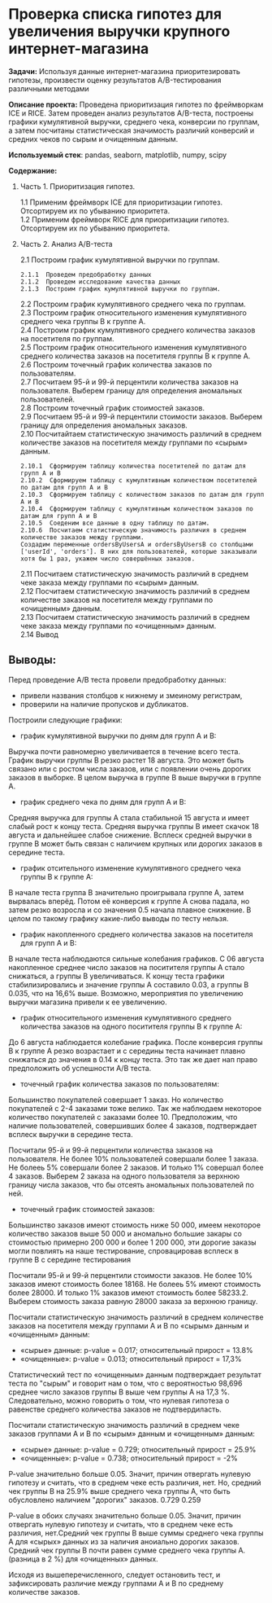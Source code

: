 # Проверка списка гипотез для увеличения выручки крупного интернет-магазина

**Задачи:**  Используя данные интернет-магазина приоритезировать гипотезы, произвести оценку результатов A/B-тестирования различными методами

**Описание проекта:** Проведена приоритизация гипотез по фреймворкам ICE и RICE. Затем проведен анализ результатов A/B-теста, построены графики кумулятивной выручки, среднего чека, конверсии по группам, а затем посчитаны статистическая значимость различий конверсий
и средних чеков по сырым и очищенным данным.

**Используемый стек**: pandas, seaborn, matplotlib, numpy, scipy

**Содержание:**

1.  Часть 1. Приоритизация гипотез.

    1.1  Применим фреймворк ICE для приоритизации гипотез. Отсортируем их по убыванию приоритета.  
    1.2  Применим фреймворк RICE для приоритизации гипотез. Отсортируем их по убыванию приоритета.

2.  Часть 2. Анализ A/B-теста

    2.1  Построим график кумулятивной выручки по группам.

        2.1.1  Проведем предобработку данных  
        2.1.2  Проведем исследование качества данных  
        2.1.3  Построим график кумулятивной выручки по группам.

    2.2  Построим график кумулятивного среднего чека по группам.  
    2.3  Построим график относительного изменения кумулятивного среднего чека группы B к группе A.  
    2.4  Построим график кумулятивного среднего количества заказов на посетителя по группам.  
    2.5  Построим график относительного изменения кумулятивного среднего количества заказов на посетителя группы B к группе A.  
    2.6  Построим точечный график количества заказов по пользователям.  
    2.7  Посчитаем 95-й и 99-й перцентили количества заказов на пользователя. Выберем границу для определения аномальных пользователей.  
    2.8  Построим точечный график стоимостей заказов.  
    2.9  Посчитаем 95-й и 99-й перцентили стоимости заказов. Выберем границу для определения аномальных заказов.  
    2.10  Посчитайтаем статистическую значимость различий в среднем количестве заказов на посетителя между группами по «сырым» данным.

        2.10.1  Сформируем таблицу количества посетителей по датам для групп А и В  
        2.10.2  Сформируем таблицу с кумулятивным количеством посетителей по датам для групп А и В  
        2.10.3  Сформируем таблицу с количеством заказов по датам для групп А и В  
        2.10.4  Сформируем таблицу с кумулятивным количеством заказов по датам для групп А и В  
        2.10.5  Соеденим все данные в одну таблицу по датам.  
        2.10.6  Посчитаем статистическую значимость различия в среднем количестве заказов между группами. 
        Создадим переменные ordersByUsersA и ordersByUsersB со столбцами ['userId', 'orders']. В них для пользователей, которые заказывали хотя бы 1 раз, укажем число совершённых заказов.

    2.11  Посчитаем статистическую значимость различий в среднем чеке заказа между группами по «сырым» данным.  
    2.12  Посчитаем статистическую значимость различий в среднем количестве заказов на посетителя между группами по «очищенным» данным.  
    2.13  Посчитаем статистическую значимость различий в среднем чеке заказа между группами по «очищенным» данным.  
    2.14  Вывод

## Выводы: ##

Перед проведение А/В теста провели предобработку данных:
- привели названия столбцов к нижнему и змеиному регистрам,
- проверили на наличие пропусков и дубликатов.

Построили следующие графики:

- график кумулятивной выручки по дням для групп А и В:

Выручка почти равномерно увеличивается в течение всего теста.
График выручки группы В резко растет 18 августа. Это может быть связано или с ростом числа заказов, или с появлении очень дорогих заказов в выборке. В целом выручка в группе В выше выручки в группе А.


- график среднего чека по дням для групп А и В:

Средняя выручка для группы А стала стабильной 15 августа и имеет слабый рост к концу теста. Средняя выручка группы В имеет скачок 18 августа и дальнейшее слабое снижение. Всплеск средней выручки в группе В может быть связан с наличием крупных или дорогих заказов в середине теста.

 
- график отсительного изменение кумулятивного среднего чека группы B к группе A:

В начале теста группа B значительно проигрывала группе A, затем вырвалась вперёд. Потом её конверсия к группе А снова падала, но затем резко возросла и со значения 0.5 начала плавное снижение. В целом по такому графику какие-либо выводы по тесту нельзя.

- график накопленного среднего количества заказов на посетителя для групп А и В:

В начале теста наблюдаются сильные колебания графиков. С 06 августа накопленное среднее число заказов на поситителя группы А стало снижаться, а группы В увеличиваться. К концу теста графики стабилизировались и значение группы А составило 0.03, а группы В 0.035, что на 16,6% выше. Возможно, мероприятия по увеличению выручки магазина привели к ее увеличению.


- график относительного изменения кумулятивного среднего количества заказов на одного поситителя группы B к группе A:

До 6 августа наблюдается колебание графика. После конверсия группы В к группе А резко возрастает и с середины теста начинает плавно снижаться до значения в 0.14 к концу теста. Это так же дает нап право предположить об успешности А/В теста.

- точечный график количества заказов по пользователям:

Большинство покупателей совершает 1 заказ. Но количество покупателей с 2-4 заказами тоже велико. Так же наблюдаем некоторое количество покупателей с заказами более 10. Предположим, что наличие пользователей, совершивших более 4 заказов, подтверждает всплеск выручки в середине теста.


Посчитали 95-й и 99-й перцентили количества заказов на пользователя. Не более 10% пользователей совершали более 1 заказа. Не болееь 5% совершали более 2 заказов. И только 1% совершал более 4 заказов. Выберем 2 заказа на одного пользователя за верхнюю границу числа заказов, что бы отсеять аномальных пользователей по ней.


- точечный график стоимостей заказов:

Большинство заказов имеют стоимость ниже 50 000, имеем некоторое количество заказов выше 50 000 и аномально большие закары со стоимостью примерно 200 000 и более 1 200 000, эти дорогие заказы могли повлиять на наше тестирование, спровацировав всплеск в группе В с середине тестирования

Посчитали 95-й и 99-й перцентили стоимости заказов. Не более 10% заказов имеют стоимость более 18168. Не болееь 5% имеют стоимость более 28000. И только 1% заказов имеют стоимость более 58233.2. Выберем стоимость заказа равную 28000 заказа за верхнюю границу.


Посчитали статистическую значимость различий в среднем количестве заказов на посетителя между группами А и В по «сырым» данным и «очищенным» данным:

- «сырые» данные: p-value = 0.017; относительный прирост = 13.8%
- «очищенные»: p-value = 0.013; относительный прирост = 17,3%

Статистический тест по «очищенным» данным подтверждает результат теста по "сырым" и говорит нам о том, что с вероятностью 98,696 среднее число заказов группы В выше чем группы А на 17,3 %. Следовательно, можно говорить о том, что нулевая гипотеза о равенстве среднего количества заказов не подтвердиласть.



Посчитали статистическую значимость различий в среднем чеке заказов группами А и В по «сырым» данным и «очищенным» данным:

- «сырые» данные: p-value = 0.729; относительный прирост = 25.9%
- «очищенные»: p-value = 0.738; относительный прирост = -2%

P-value значительно больше 0.05. Значит, причин отвергать нулевую гипотезу и считать, что в среднем чеке есть различия, нет. Но, средний чек группы B на 25.9% выше среднего чека группы A, что быть обусловлено наличием "дорогих" заказов.
0.729
0.259

P-value в обоих случаях значительно больше 0.05. Значит, причин отвергать нулевую гипотезу и считать, что в среднем чеке есть различия, нет.Cредний чек группы B выше суммы среднего чека группы A для «сырых» данных из за наличия аноиально дорогих заказов.  Cредний чек группы B почти равен сумме среднего чека группы A. (разница в 2 %) для «очищенных» данных. 

Исходя из вышеперечисленного, следует остановить тест, и зафиксировать различие между группами А и В по среднему количестве заказов.

